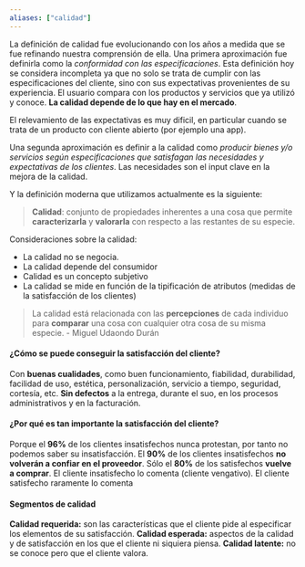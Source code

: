 ```yaml
---
aliases: ["calidad"]
---
```

La definición de calidad fue evolucionando con los años a medida que se fue refinando nuestra comprensión de ella. Una primera aproximación fue definirla como la *conformidad con las especificaciones*. Esta definición hoy se considera incompleta ya que no solo se trata de cumplir con las especificaciones del cliente, sino con sus expectativas provenientes de su experiencia. El usuario compara con los productos y servicios que ya utilizó y conoce. **La calidad depende de lo que hay en el mercado**.

El relevamiento de las expectativas es muy dificil, en particular cuando se trata de un producto con cliente abierto (por ejemplo una app).

Una segunda aproximación es definir a la calidad como *producir bienes y/o servicios según especificaciones que satisfagan las necesidades y expectativas de los clientes*. Las necesidades son el input clave en la mejora de la calidad.

Y la definición moderna que utilizamos actualmente es la siguiente:
> **Calidad**: conjunto de propiedades inherentes a una cosa que permite **caracterizarla** y **valorarla** con respecto a las restantes de su especie.

Consideraciones sobre la calidad:
- La calidad no se negocia.
- La calidad depende del consumidor
- Calidad es un concepto subjetivo
- La calidad se mide en función de la tipificación de atributos (medidas de la satisfacción de los clientes)

> La calidad está relacionada con las **percepciones** de cada individuo para **comparar** una cosa con cualquier otra cosa de su misma especie. - Miguel Udaondo Durán

#### ¿Cómo se puede conseguir la satisfacción del cliente?
Con **buenas cualidades**, como buen funcionamiento, fiabilidad, durabilidad, facilidad de uso, estética, personalización, servicio a tiempo, seguridad, cortesía, etc.
**Sin defectos** a la entrega, durante el suo, en los procesos administrativos y en la facturación.

#### ¿Por qué es tan importante la satisfacción del cliente?
Porque el **96%** de los clientes insatisfechos nunca protestan, por tanto no podemos saber su insatisfacción.
El **90%** de los clientes insatisfechos **no volverán a confiar en el proveedor**.
Sólo el **80%** de los satisfechos **vuelve a comprar**.
El cliente insatisfecho lo comenta (cliente vengativo).
El cliente satisfecho raramente lo comenta

#### Segmentos de calidad
**Calidad requerida:** son las características que el cliente pide al especificar los elementos de su satisfacción.
**Calidad esperada:** aspectos de la calidad y de satisfacción en los que el cliente ni siquiera piensa.
**Calidad latente:** no se conoce pero que el cliente valora.
